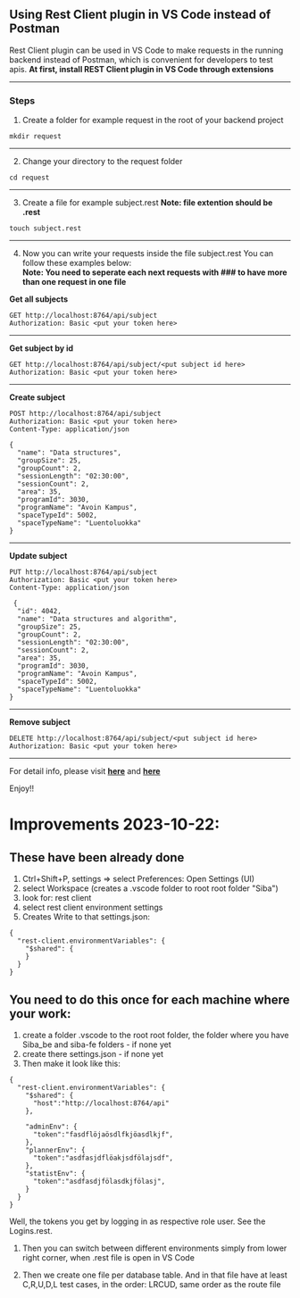 ## Using Rest Client plugin in VS Code instead of Postman
Rest Client plugin can be used in VS Code to make requests in the running backend instead of Postman, which is convenient for developers to test apis.
**At first, install REST Client plugin in VS Code through extensions**
***

### Steps

1. Create a folder for example request in the root of your backend project

```shell
mkdir request
```
***

2. Change your directory to the request folder

```shell
cd request
```
***

3. Create a file for example subject.rest **Note: file extention should be .rest**

```shell
touch subject.rest
```
***

4. Now you can write your requests inside the file subject.rest
  You can follow these examples below:<br>
  __Note: You need to seperate each next requests with ### to have more than one request in one file__

**Get all subjects**

```shell
GET http://localhost:8764/api/subject
Authorization: Basic <put your token here>
```
***

**Get subject by id**

```shell
GET http://localhost:8764/api/subject/<put subject id here>
Authorization: Basic <put your token here>
```
***

**Create subject**

```shell
POST http://localhost:8764/api/subject
Authorization: Basic <put your token here>
Content-Type: application/json

{
  "name": "Data structures",
  "groupSize": 25,
  "groupCount": 2,
  "sessionLength": "02:30:00",
  "sessionCount": 2,
  "area": 35,
  "programId": 3030,
  "programName": "Avoin Kampus",
  "spaceTypeId": 5002,
  "spaceTypeName": "Luentoluokka"
}
```
***

**Update subject**

```shell
PUT http://localhost:8764/api/subject
Authorization: Basic <put your token here>
Content-Type: application/json

 {
  "id": 4042,
  "name": "Data structures and algorithm",
  "groupSize": 25,
  "groupCount": 2,
  "sessionLength": "02:30:00",
  "sessionCount": 2,
  "area": 35,
  "programId": 3030,
  "programName": "Avoin Kampus",
  "spaceTypeId": 5002,
  "spaceTypeName": "Luentoluokka"
}
```
***

**Remove subject**

```shell
DELETE http://localhost:8764/api/subject/<put subject id here>
Authorization: Basic <put your token here>
```
***

For detail info, please visit **[here](https://github.com/Huachao/vscode-restclient)** and **[here](https://marketplace.visualstudio.com/items?itemName=humao.rest-client)**

Enjoy!!

# Improvements 2023-10-22:
## These have been already done
1. Ctrl+Shift+P, settings => select Preferences: Open Settings (UI)
1. select Workspace          (creates a .vscode folder to root root folder "Siba")
1. look for: rest client
1. select rest client environment settings
1. Creates Write to that settings.json:
  ```
  {
    "rest-client.environmentVariables": {       
      "$shared": {
      }
    }
  }
  ```
## You need to do this once for each machine where your work:
1. create a folder .vscode to the root root folder, the folder where you have Siba_be and siba-fe folders - if none yet
1. create there settings.json - if none yet
1. Then make it look like this:
  ```
  {
    "rest-client.environmentVariables": {         
      "$shared": {
        "host":"http://localhost:8764/api"
      },

      "adminEnv": {
        "token":"fasdflöjaösdlfkjöasdlkjf",
      },
      "plannerEnv": {
        "token":"asdfasjdflöakjsdfölajsdf",
      },
      "statistEnv": {
        "token":"asdfasdjfölasdkjfölasj",
      }
    }
  }
  ```

  Well, the tokens you get by logging in as respective role user. See the Logins.rest.

1. Then you can switch between different environments simply from lower right corner, when .rest file is open in VS Code

1. Then we create one file per database table. And in that file have at least C,R,U,D,L test cases, in the order: LRCUD, same order as the route file

